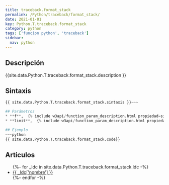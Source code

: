 ```yaml
---
title: traceback.format_stack
permalink: /Python/traceback/format_stack/
date: 2021-01-01
key: Python.T.traceback.format_stack
category: python
tags: ['funcion python', 'traceback']
sidebar: 
  nav: python
---
```


## Descripción
{{site.data.Python.T.traceback.format_stack.description }}

## Sintaxis
~~~python
{{ site.data.Python.T.traceback.format_stack.sintaxis }}~~~

## Parámetros
* **f**,  {% include w3api/function_param_description.html propiedad=site.data.Python.T.traceback.format_stack valor="f" %}
* **limit**,  {% include w3api/function_param_description.html propiedad=site.data.Python.T.traceback.format_stack valor="limit" %}

## Ejemplo
~~~python
{{ site.data.Python.T.traceback.format_stack.code}}
~~~

## Artículos
<ul>
{%- for _ldc in site.data.Python.T.traceback.format_stack.ldc -%}
   <li>
       <a href="{{_ldc['url'] }}">{{ _ldc['nombre'] }}</a>
   </li>
{%- endfor -%}
</ul>
